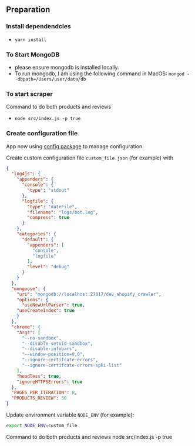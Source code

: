 ## Preparation

### Install dependendcies
- `yarn install`

### To Start MongoDB
- please ensure mongodb is installed locally.
- To run mongodb, I am using the following command in MacOS: `mongod --dbpath=/Users/user/data/db`

### To start scraper
Command to do both products and reviews
- `node src/index.js -p true`

### Create configuration file

App now using [config package](https://www.npmjs.com/package/config) to manage configuration. 

Create custom configuration file `custom_file.json` (for example) with

```json
{
  "log4js": {
	"appenders": {
	  "console": {
		"type": "stdout"
	  },
	  "logfile": {
		"type": "dateFile",
		"filename": "logs/bot.log",
		"compress": true
	  }
	},
	"categories": {
	  "default": {
		"appenders": [
		  "console",
		  "logfile"
		],
		"level": "debug"
	  }
	}
  },
  "mongoose": {
	"uri": "mongodb://localhost:27017/dev_shopify_crawler",
	"options": {
	  "useNewUrlParser": true,
    "useCreateIndex": true
	}
  },
  "chrome": {
	"args": [
	  "--no-sandbox",
	  "--disable-setuid-sandbox",
	  "--disable-infobars",
	  "--window-position=0,0",
	  "--ignore-certifcate-errors",
	  "--ignore-certifcate-errors-spki-list"
	],
	"headless": true,
	"ignoreHTTPSErrors": true
  },
  "PAGES_PER_ITERATION": 8,
  "PRODUCTS_REVIEW": 50
}
```

Update environment variable `NODE_ENV` (for example):

```sh
export NODE_ENV=custom_file
```



Command to do both products and reviews
node src/index.js -p true